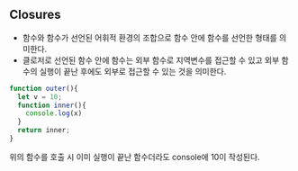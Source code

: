 ## Closures
- 함수와 함수가 선언된 어휘적 환경의 조합으로 함수 안에 함수를 선언한 형태를 의미한다.  
- 클로저로 선언된 함수 안에 함수는 외부 함수로 지역변수를 접근할 수 있고 외부 함수의 실행이 끝난 후에도 외부로 접근할 수 있는 것을 의미한다.
```js
function outer(){
  let v = 10;
  function inner(){
    console.log(x)
  }
  return inner;
}
```
위의 함수를 호출 시 이미 실행이 끝난 함수더라도 console에 10이 작성된다.